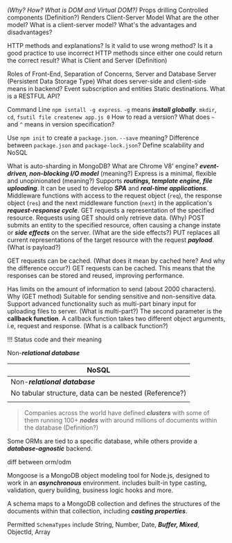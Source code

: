 *(Why? How? What is DOM and Virtual DOM?)*
Props drilling
Controlled components (Definition?)
Renders
Client-Server Model
What are the other model? What is a client-server model? What's the advantages and disadvantages?

HTTP methods and explanations? Is it valid to use wrong method? Is it a good practice to use incorrect HTTP methods since either one could return the correct result?
What is Client and Server (Definition)

Roles of Front-End, Separation of Concerns, Server and Database Server (Persistent Data Storage Type)
What does server-side and client-side means in backend?
Event subscription and entities
Static destinations.
What is a RESTFUL API?

Command Line
`npm isntall -g express`. `-g` means ***install globally***.
`mkdir`, `cd`, `fsutil file createnew app.js 0` 
How to read a version? What does `~` and `^` means in version specification?

Use `npm init` to create a `package.json`. `--save` meaning? 
Difference between `package.json` and `package-lock.json`?
Define scalability and NoSQL

What is auto-sharding in MongoDB?
What are Chrome V8' engine?
***event-driven, non-blocking I/O model*** (meaning?)
Express is a minimal, flexible and unopinionated (meaning?)
Supports ***routings, template engine, file uploading***. It can be used to develop ***SPA*** and ***real-time applications***.
Middleware functions with access to the request object (`req`), the response object (`res`) and the next middleware function (`next`) in the application's ***request-response cycle***.
GET requests a representation of the specified resource. Requests using GET should only retrieve data. (Why)
POST submits an entity to the specified resource, often causing a change instate or ***side effects*** on the server. (What are the side effects?)
PUT replaces all current representations of the target resource with the request ***payload***. (What is payload?)

GET requests can be cached.
(What does it mean by cached here? And why the difference occur?)
GET requests can be cached. This means that the responses can be stored and reused, improving performance.

Has limits on the amount of information to send (about 2000 characters). Why (GET method)
Suitable for sending sensitive and non-sensitive data. Support advanced functionality such as multi-part binary input for uploading files to server. (What is multi-part?)
The second parameter is the **callback function**. A callback function takes two different object arguments, i.e, request and response. (What is a callback function?)

!!! Status code and their meaning

Non-***relational database***

| NoSQL                                                 |
| ----------------------------------------------------- |
| Non-***relational database***                         |
| No tabular structure, data can be nested (Reference?) |
|                                                       |

> Companies across the world have defined ***clusters*** with some of them running 100+ ***nodes*** with around millions of documents within the database (Definition?)

Some ORMs are tied to a specific database, while others provide a ***database-agnostic*** backend. 

diff between orm/odm

 Mongoose is a MongoDB object modeling tool for Node.js, designed to work in an ***asynchronous*** environment.
includes built-in type casting, validation, query building, business logic hooks and more.

A schema maps to a MongoDB collection and defines the structures of the documents within that collection, including ***casting properties***.

Permitted `SchemaTypes` include String, Number, Date, ***Buffer, Mixed***, ObjectId, Array